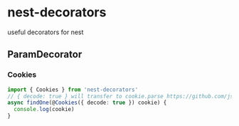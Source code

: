 # nest-decorators
useful decorators for nest

## ParamDecorator

### Cookies
```ts
import { Cookies } from 'nest-decorators'
// { decode: true } will transfer to cookie.parse https://github.com/jshttp/cookie
async findOne(@Cookies({ decode: true }) cookie) {
  console.log(cookie)
}
```
